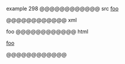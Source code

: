example 298
@@@@@@@@@@@@ src
[foo]

[foo]: /bar\* "ti\*tle"
@@@@@@@@@@@@ xml
<?xml version="1.0" encoding="UTF-8"?>
<!DOCTYPE document SYSTEM "CommonMark.dtd">
<document xmlns="http://commonmark.org/xml/1.0">
  <paragraph>
    <link destination="/bar*" title="ti*tle">
      <text>foo</text>
    </link>
  </paragraph>
</document>
@@@@@@@@@@@@ html
<p><a href="/bar*" title="ti*tle">foo</a></p>
@@@@@@@@@@@@
